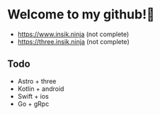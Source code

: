 # Welcome to my github!👋

- https://www.insik.ninja (not complete)
- https://three.insik.ninja (not complete)

## Todo
- Astro + three
- Kotlin + android
- Swift + ios
- Go + gRpc
